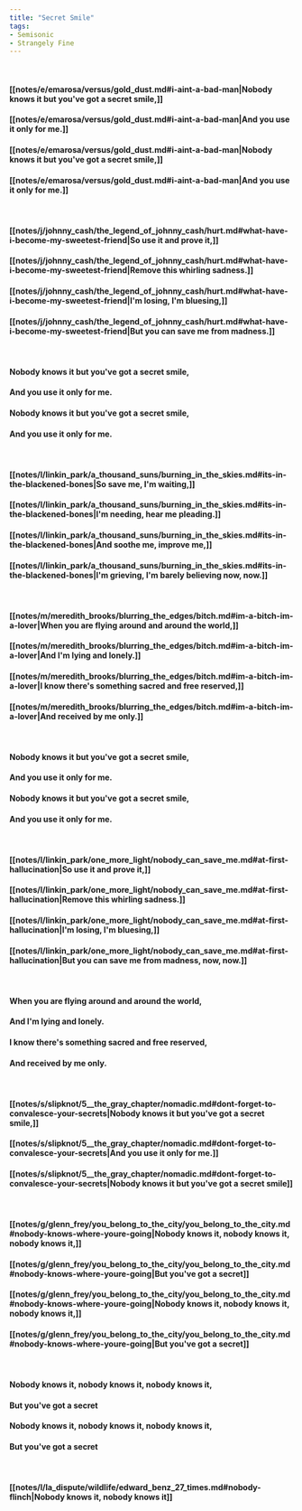 ```yaml
---
title: "Secret Smile"
tags:
- Semisonic
- Strangely Fine
---
```

&nbsp;
#### [[notes/e/emarosa/versus/gold_dust.md#i-aint-a-bad-man|Nobody knows it but you've got a secret smile,]]
#### [[notes/e/emarosa/versus/gold_dust.md#i-aint-a-bad-man|And you use it only for me.]]
#### [[notes/e/emarosa/versus/gold_dust.md#i-aint-a-bad-man|Nobody knows it but you've got a secret smile,]]
#### [[notes/e/emarosa/versus/gold_dust.md#i-aint-a-bad-man|And you use it only for me.]]
&nbsp;
#### [[notes/j/johnny_cash/the_legend_of_johnny_cash/hurt.md#what-have-i-become-my-sweetest-friend|So use it and prove it,]]
#### [[notes/j/johnny_cash/the_legend_of_johnny_cash/hurt.md#what-have-i-become-my-sweetest-friend|Remove this whirling sadness.]]
#### [[notes/j/johnny_cash/the_legend_of_johnny_cash/hurt.md#what-have-i-become-my-sweetest-friend|I'm losing, I'm bluesing,]]
#### [[notes/j/johnny_cash/the_legend_of_johnny_cash/hurt.md#what-have-i-become-my-sweetest-friend|But you can save me from madness.]]
&nbsp;
#### Nobody knows it but you've got a secret smile,
#### And you use it only for me.
#### Nobody knows it but you've got a secret smile,
#### And you use it only for me.
&nbsp;
#### [[notes/l/linkin_park/a_thousand_suns/burning_in_the_skies.md#its-in-the-blackened-bones|So save me, I'm waiting,]]
#### [[notes/l/linkin_park/a_thousand_suns/burning_in_the_skies.md#its-in-the-blackened-bones|I'm needing, hear me pleading.]]
#### [[notes/l/linkin_park/a_thousand_suns/burning_in_the_skies.md#its-in-the-blackened-bones|And soothe me, improve me,]]
#### [[notes/l/linkin_park/a_thousand_suns/burning_in_the_skies.md#its-in-the-blackened-bones|I'm grieving, I'm barely believing now, now.]]
&nbsp;
#### [[notes/m/meredith_brooks/blurring_the_edges/bitch.md#im-a-bitch-im-a-lover|When you are flying around and around the world,]]
#### [[notes/m/meredith_brooks/blurring_the_edges/bitch.md#im-a-bitch-im-a-lover|And I'm lying and lonely.]]
#### [[notes/m/meredith_brooks/blurring_the_edges/bitch.md#im-a-bitch-im-a-lover|I know there's something sacred and free reserved,]]
#### [[notes/m/meredith_brooks/blurring_the_edges/bitch.md#im-a-bitch-im-a-lover|And received by me only.]]
&nbsp;
#### Nobody knows it but you've got a secret smile,
#### And you use it only for me.
#### Nobody knows it but you've got a secret smile,
#### And you use it only for me.
&nbsp;
#### [[notes/l/linkin_park/one_more_light/nobody_can_save_me.md#at-first-hallucination|So use it and prove it,]]
#### [[notes/l/linkin_park/one_more_light/nobody_can_save_me.md#at-first-hallucination|Remove this whirling sadness.]]
#### [[notes/l/linkin_park/one_more_light/nobody_can_save_me.md#at-first-hallucination|I'm losing, I'm bluesing,]]
#### [[notes/l/linkin_park/one_more_light/nobody_can_save_me.md#at-first-hallucination|But you can save me from madness, now, now.]]
&nbsp;
#### When you are flying around and around the world,
#### And I'm lying and lonely.
#### I know there's something sacred and free reserved,
#### And received by me only.
&nbsp;
#### [[notes/s/slipknot/5__the_gray_chapter/nomadic.md#dont-forget-to-convalesce-your-secrets|Nobody knows it but you've got a secret smile,]]
#### [[notes/s/slipknot/5__the_gray_chapter/nomadic.md#dont-forget-to-convalesce-your-secrets|And you use it only for me.]]
#### [[notes/s/slipknot/5__the_gray_chapter/nomadic.md#dont-forget-to-convalesce-your-secrets|Nobody knows it but you've got a secret smile]]
&nbsp;
#### [[notes/g/glenn_frey/you_belong_to_the_city/you_belong_to_the_city.md#nobody-knows-where-youre-going|Nobody knows it, nobody knows it, nobody knows it,]]
#### [[notes/g/glenn_frey/you_belong_to_the_city/you_belong_to_the_city.md#nobody-knows-where-youre-going|But you've got a secret]]
#### [[notes/g/glenn_frey/you_belong_to_the_city/you_belong_to_the_city.md#nobody-knows-where-youre-going|Nobody knows it, nobody knows it, nobody knows it,]]
#### [[notes/g/glenn_frey/you_belong_to_the_city/you_belong_to_the_city.md#nobody-knows-where-youre-going|But you've got a secret]]
&nbsp;
#### Nobody knows it, nobody knows it, nobody knows it,
#### But you've got a secret 
#### Nobody knows it, nobody knows it, nobody knows it,
#### But you've got a secret
&nbsp;
#### [[notes/l/la_dispute/wildlife/edward_benz_27_times.md#nobody-flinch|Nobody knows it, nobody knows it]]
